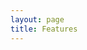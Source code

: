 ```yaml
---
layout: page
title: Features
---
```


<script setup>
  import PageHeader from "./.vitepress/theme/components/PageHeader.vue";
  import FeaturePageSection from "./.vitepress/theme/components/FeaturePageSection.vue";
  import FeatureList from "./.vitepress/theme/components/FeatureList.vue";
  import { users, webDomains, mail, dns, databases, serverAdmin } from "./_data/features";
</script>

<FeaturePage>
  <PageHeader>
    <template #title>Features</template>
  </PageHeader>
  <FeaturePageSection image="/images/undraw_two_factor_authentication_namy.svg">
    <template #title>Users</template>
    <template #lead>Share access to your server with other users and restrict their resources.</template>
    <template #list>
      <FeatureList :items="users"></FeatureList>
    </template>
  </FeaturePageSection>
  <FeaturePageSection image="/images/undraw_web_developer_re_h7ie.svg">
    <template #title>Web domains</template>
    <template #lead>Add multiple domains and quickly install apps on them.</template>
    <template #list>
      <FeatureList :items="webDomains"></FeatureList>
    </template>
  </FeaturePageSection>
  <FeaturePageSection image="/images/undraw_domain_names_re_0uun.svg">
    <template #title>DNS</template>
    <template #lead>Manage your own DNS server!</template>
    <template #list>
      <FeatureList :items="dns"></FeatureList>
    </template>
  </FeaturePageSection>
  <FeaturePageSection image="/images/undraw_personal_email_re_4lx7.svg">
    <template #title>Mail</template>
    <template #lead>Host your own emails, no need to pay a business mail provider!</template>
    <template #list>
      <FeatureList :items="mail"></FeatureList>
    </template>
  </FeaturePageSection>
  <FeaturePageSection image="/images/undraw_maintenance_re_59vn.svg">
    <template #title>Databases</template>
    <template #lead>From e-commerce to blogs, databases are always useful and you can choose between MySQL and PostgreSQL.</template>
    <template #list>
      <FeatureList :items="databases"></FeatureList>
    </template>
  </FeaturePageSection>
  <FeaturePageSection image="/images/undraw_server_status_re_n8ln.svg">
    <template #title>Server admin</template>
    <template #lead>Ultra-configurable and user-friendly, Lokahost is as powerful as you could want.</template>
    <template #list>
      <FeatureList :items="serverAdmin"></FeatureList>
    </template>
  </FeaturePageSection>
</FeaturePage>
